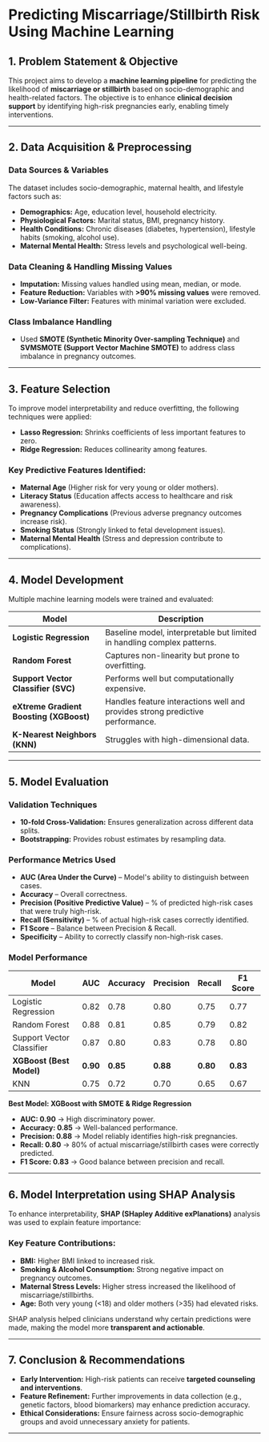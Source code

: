 # **Predicting Miscarriage/Stillbirth Risk Using Machine Learning**

## **1. Problem Statement & Objective**
This project aims to develop a **machine learning pipeline** for predicting the likelihood of **miscarriage or stillbirth** based on socio-demographic and health-related factors. The objective is to enhance **clinical decision support** by identifying high-risk pregnancies early, enabling timely interventions.

---

## **2. Data Acquisition & Preprocessing**

### **Data Sources & Variables**
The dataset includes socio-demographic, maternal health, and lifestyle factors such as:
- **Demographics:** Age, education level, household electricity.
- **Physiological Factors:** Marital status, BMI, pregnancy history.
- **Health Conditions:** Chronic diseases (diabetes, hypertension), lifestyle habits (smoking, alcohol use).
- **Maternal Mental Health:** Stress levels and psychological well-being.

### **Data Cleaning & Handling Missing Values**
- **Imputation:** Missing values handled using mean, median, or mode.
- **Feature Reduction:** Variables with **>90% missing values** were removed.
- **Low-Variance Filter:** Features with minimal variation were excluded.

### **Class Imbalance Handling**
- Used **SMOTE (Synthetic Minority Over-sampling Technique)** and **SVMSMOTE (Support Vector Machine SMOTE)** to address class imbalance in pregnancy outcomes.

---

## **3. Feature Selection**
To improve model interpretability and reduce overfitting, the following techniques were applied:
- **Lasso Regression:** Shrinks coefficients of less important features to zero.
- **Ridge Regression:** Reduces collinearity among features.

### **Key Predictive Features Identified:**
- **Maternal Age** (Higher risk for very young or older mothers).
- **Literacy Status** (Education affects access to healthcare and risk awareness).
- **Pregnancy Complications** (Previous adverse pregnancy outcomes increase risk).
- **Smoking Status** (Strongly linked to fetal development issues).
- **Maternal Mental Health** (Stress and depression contribute to complications).

---

## **4. Model Development**
Multiple machine learning models were trained and evaluated:

| **Model**                 | **Description** |
|---------------------------|----------------|
| **Logistic Regression**   | Baseline model, interpretable but limited in handling complex patterns. |
| **Random Forest**         | Captures non-linearity but prone to overfitting. |
| **Support Vector Classifier (SVC)** | Performs well but computationally expensive. |
| **eXtreme Gradient Boosting (XGBoost)** | Handles feature interactions well and provides strong predictive performance. |
| **K-Nearest Neighbors (KNN)** | Struggles with high-dimensional data. |

---

## **5. Model Evaluation**
### **Validation Techniques**
- **10-fold Cross-Validation:** Ensures generalization across different data splits.
- **Bootstrapping:** Provides robust estimates by resampling data.

### **Performance Metrics Used**
- **AUC (Area Under the Curve)** – Model's ability to distinguish between cases.
- **Accuracy** – Overall correctness.
- **Precision (Positive Predictive Value)** – % of predicted high-risk cases that were truly high-risk.
- **Recall (Sensitivity)** – % of actual high-risk cases correctly identified.
- **F1 Score** – Balance between Precision & Recall.
- **Specificity** – Ability to correctly classify non-high-risk cases.

### **Model Performance**

| **Model**        | **AUC** | **Accuracy** | **Precision** | **Recall** | **F1 Score** |
|-----------------|--------|------------|------------|---------|----------|
| Logistic Regression | 0.82 | 0.78 | 0.80 | 0.75 | 0.77 |
| Random Forest | 0.88 | 0.81 | 0.85 | 0.79 | 0.82 |
| Support Vector Classifier | 0.87 | 0.80 | 0.83 | 0.78 | 0.80 |
| **XGBoost (Best Model)** | **0.90** | **0.85** | **0.88** | **0.80** | **0.83** |
| KNN | 0.75 | 0.72 | 0.70 | 0.65 | 0.67 |

**Best Model: XGBoost with SMOTE & Ridge Regression**
- **AUC: 0.90** → High discriminatory power.
- **Accuracy: 0.85** → Well-balanced performance.
- **Precision: 0.88** → Model reliably identifies high-risk pregnancies.
- **Recall: 0.80** → 80% of actual miscarriage/stillbirth cases were correctly predicted.
- **F1 Score: 0.83** → Good balance between precision and recall.

---

## **6. Model Interpretation using SHAP Analysis**
To enhance interpretability, **SHAP (SHapley Additive exPlanations)** analysis was used to explain feature importance:

### **Key Feature Contributions:**
- **BMI:** Higher BMI linked to increased risk.
- **Smoking & Alcohol Consumption:** Strong negative impact on pregnancy outcomes.
- **Maternal Stress Levels:** Higher stress increased the likelihood of miscarriage/stillbirths.
- **Age:** Both very young (<18) and older mothers (>35) had elevated risks.

SHAP analysis helped clinicians understand why certain predictions were made, making the model more **transparent and actionable**.

---

## **7. Conclusion & Recommendations**
- **Early Intervention:** High-risk patients can receive **targeted counseling and interventions**.
- **Feature Refinement:** Further improvements in data collection (e.g., genetic factors, blood biomarkers) may enhance prediction accuracy.
- **Ethical Considerations:** Ensure fairness across socio-demographic groups and avoid unnecessary anxiety for patients.

---
